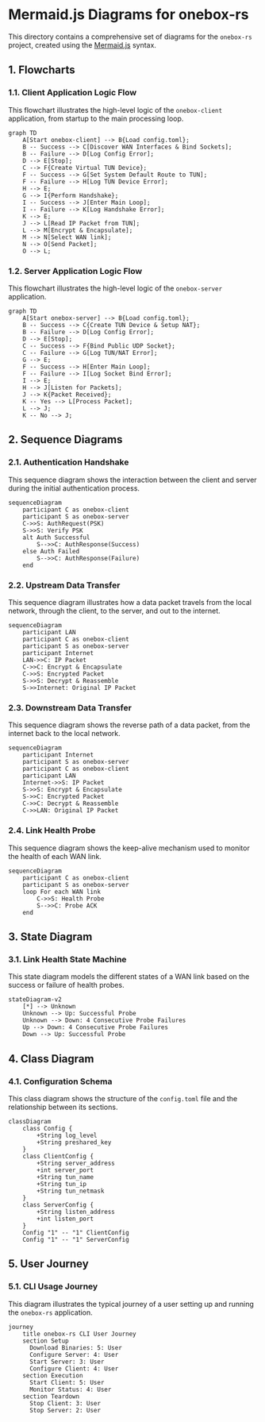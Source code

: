 # Mermaid.js Diagrams for onebox-rs

This directory contains a comprehensive set of diagrams for the `onebox-rs` project, created using the [Mermaid.js](https://mermaid-js.github.io/mermaid/#/) syntax.

## 1. Flowcharts

### 1.1. Client Application Logic Flow

This flowchart illustrates the high-level logic of the `onebox-client` application, from startup to the main processing loop.

```mermaid
graph TD
    A[Start onebox-client] --> B{Load config.toml};
    B -- Success --> C[Discover WAN Interfaces & Bind Sockets];
    B -- Failure --> D[Log Config Error];
    D --> E[Stop];
    C --> F{Create Virtual TUN Device};
    F -- Success --> G[Set System Default Route to TUN];
    F -- Failure --> H[Log TUN Device Error];
    H --> E;
    G --> I{Perform Handshake};
    I -- Success --> J[Enter Main Loop];
    I -- Failure --> K[Log Handshake Error];
    K --> E;
    J --> L[Read IP Packet from TUN];
    L --> M[Encrypt & Encapsulate];
    M --> N[Select WAN link];
    N --> O[Send Packet];
    O --> L;
```

### 1.2. Server Application Logic Flow

This flowchart illustrates the high-level logic of the `onebox-server` application.

```mermaid
graph TD
    A[Start onebox-server] --> B{Load config.toml};
    B -- Success --> C{Create TUN Device & Setup NAT};
    B -- Failure --> D[Log Config Error];
    D --> E[Stop];
    C -- Success --> F{Bind Public UDP Socket};
    C -- Failure --> G[Log TUN/NAT Error];
    G --> E;
    F -- Success --> H[Enter Main Loop];
    F -- Failure --> I[Log Socket Bind Error];
    I --> E;
    H --> J[Listen for Packets];
    J --> K{Packet Received};
    K -- Yes --> L[Process Packet];
    L --> J;
    K -- No --> J;
```

## 2. Sequence Diagrams

### 2.1. Authentication Handshake

This sequence diagram shows the interaction between the client and server during the initial authentication process.

```mermaid
sequenceDiagram
    participant C as onebox-client
    participant S as onebox-server
    C->>S: AuthRequest(PSK)
    S->>S: Verify PSK
    alt Auth Successful
        S-->>C: AuthResponse(Success)
    else Auth Failed
        S-->>C: AuthResponse(Failure)
    end
```

### 2.2. Upstream Data Transfer

This sequence diagram illustrates how a data packet travels from the local network, through the client, to the server, and out to the internet.

```mermaid
sequenceDiagram
    participant LAN
    participant C as onebox-client
    participant S as onebox-server
    participant Internet
    LAN->>C: IP Packet
    C->>C: Encrypt & Encapsulate
    C->>S: Encrypted Packet
    S->>S: Decrypt & Reassemble
    S->>Internet: Original IP Packet
```

### 2.3. Downstream Data Transfer

This sequence diagram shows the reverse path of a data packet, from the internet back to the local network.

```mermaid
sequenceDiagram
    participant Internet
    participant S as onebox-server
    participant C as onebox-client
    participant LAN
    Internet->>S: IP Packet
    S->>S: Encrypt & Encapsulate
    S->>C: Encrypted Packet
    C->>C: Decrypt & Reassemble
    C->>LAN: Original IP Packet
```

### 2.4. Link Health Probe

This sequence diagram shows the keep-alive mechanism used to monitor the health of each WAN link.

```mermaid
sequenceDiagram
    participant C as onebox-client
    participant S as onebox-server
    loop For each WAN link
        C->>S: Health Probe
        S-->>C: Probe ACK
    end
```

## 3. State Diagram

### 3.1. Link Health State Machine

This state diagram models the different states of a WAN link based on the success or failure of health probes.

```mermaid
stateDiagram-v2
    [*] --> Unknown
    Unknown --> Up: Successful Probe
    Unknown --> Down: 4 Consecutive Probe Failures
    Up --> Down: 4 Consecutive Probe Failures
    Down --> Up: Successful Probe
```

## 4. Class Diagram

### 4.1. Configuration Schema

This class diagram shows the structure of the `config.toml` file and the relationship between its sections.

```mermaid
classDiagram
    class Config {
        +String log_level
        +String preshared_key
    }
    class ClientConfig {
        +String server_address
        +int server_port
        +String tun_name
        +String tun_ip
        +String tun_netmask
    }
    class ServerConfig {
        +String listen_address
        +int listen_port
    }
    Config "1" -- "1" ClientConfig
    Config "1" -- "1" ServerConfig
```

## 5. User Journey

### 5.1. CLI Usage Journey

This diagram illustrates the typical journey of a user setting up and running the `onebox-rs` application.

```mermaid
journey
    title onebox-rs CLI User Journey
    section Setup
      Download Binaries: 5: User
      Configure Server: 4: User
      Start Server: 3: User
      Configure Client: 4: User
    section Execution
      Start Client: 5: User
      Monitor Status: 4: User
    section Teardown
      Stop Client: 3: User
      Stop Server: 2: User
```
